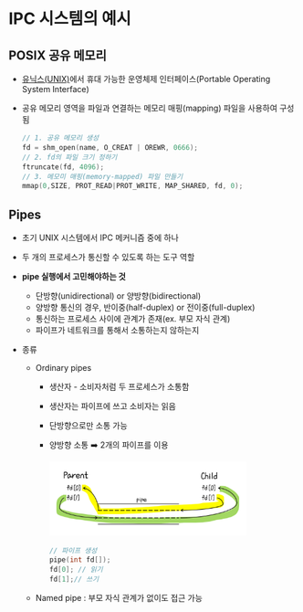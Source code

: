 # IPC 시스템의 예시

## POSIX 공유 메모리

- <u>유닉스(UNIX)</u>에서 휴대 가능한 운영체제 인터페이스(Portable Operating System Interface)

- 공유 메모리 영역을 파일과 연결하는 메모리 매핑(mapping) 파일을 사용하여 구성됨

  ```c
  // 1. 공유 메모리 생성
  fd = shm_open(name, O_CREAT | OREWR, 0666);
  // 2. fd의 파일 크기 정하기
  ftruncate(fd, 4096);
  // 3. 메모미 매핑(memory-mapped) 파일 만들기
  mmap(0,SIZE, PROT_READ|PROT_WRITE, MAP_SHARED, fd, 0);
  ```

  

## Pipes

- 초기 UNIX 시스템에서 IPC 메커니즘 중에 하나

- 두 개의 프로세스가 통신할 수 있도록 하는 도구 역할

- **pipe 실행에서 고민해야하는 것**

  - 단방향(unidirectional) or 양방향(bidirectional)
  - 양방향 통신의 경우, 반이중(half-duplex) or 전이중(full-duplex)
  - 통신하는 프로세스 사이에 관계가 존재(ex. 부모 자식 관계)
  - 파이프가 네트워크를 통해서 소통하는지 않하는지

- 종류

  - Ordinary pipes

    - 생산자 - 소비자처럼 두 프로세스가 소통함

    - 생산자는  파이프에 쓰고 소비자는 읽음

    - 단방향으로만 소통 가능

    - 양방향 소통 :arrow_right: 2개의 파이프를 이용

      <img src = "./img/img7.png" width = "80%">

      ```c
      // 파이프 생성
      pipe(int fd[]);
      fd[0]; // 읽기
      fd[1];// 쓰기
      ```

     

  - Named pipe : 부모 자식 관계가 없이도 접근 가능